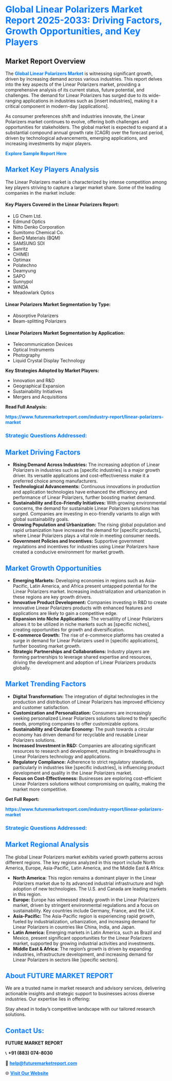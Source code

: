 <h1 style="color: #007BFF;">Global Linear Polarizers Market Report 2025-2033: Driving Factors, Growth Opportunities, and Key Players</h1>

<section id="overview">
<h2>Market Report Overview</h2>
<p>The <a href="https://www.futuremarketreport.com/industry-report/linear-polarizers-market" style="color: #007BFF; text-decoration: none;"><strong>Global Linear Polarizers Market</strong></a> is witnessing significant growth, driven by increasing demand across various industries. This report delves into the key aspects of the Linear Polarizers market, providing a comprehensive analysis of its current status, future potential, and challenges. The demand for Linear Polarizers has surged due to its wide-ranging applications in industries such as [insert industries], making it a critical component in modern-day [applications].</p>
<p>As consumer preferences shift and industries innovate, the Linear Polarizers market continues to evolve, offering both challenges and opportunities for stakeholders. The global market is expected to expand at a substantial compound annual growth rate (CAGR) over the forecast period, driven by technological advancements, emerging applications, and increasing investments by major players.</p>
</section>

<section id="overview">
<p><a href="https://www.futuremarketreport.com/request-sample/reportId=60044" style="color: #007BFF; text-decoration: none;"><strong>Explore Sample Report Here</strong></a></p>
</section>

<section id="key-players">
<h2 style="color: #007BFF;">Market Key Players Analysis</h2>
<p>The Linear Polarizers market is characterized by intense competition among key players striving to capture a larger market share. Some of the leading companies in the market include:</p>
<h4>Key Players Covered in the Linear Polarizers Report:</h4>
<ul><li>LG Chem Ltd.</li><li>Edmund Optics</li><li>Nitto Denko Corporation</li><li>Sumitomo Chemical Co.</li><li>BenQ Materials (BQM)</li><li>SAMSUNG SDI</li><li>Sanritz</li><li>CHIMEI</li><li>Optimax</li><li>Polatechno</li><li>Deamyung</li><li>SAPO</li><li>Sunnypol</li><li>WINDA</li><li>Meadowlark Optics</li></ul>
<h4>Linear Polarizers Market Segmentation by Type:</h4>
<ul><li>Absorptive Polarizers</li><li>Beam-splitting Polarizers</li></ul>

<h4>Linear Polarizers Market Segmentation by Application:</h4>
<ul><li>Telecommunication Devices</li><li>Optical Instruments</li><li>Photography</li><li>Liquid Crystal Display Technology</li></ul>
<p><strong>Key Strategies Adopted by Market Players:</strong></p>
<ul>
<li>Innovation and R&D</li>
<li>Geographical Expansion</li>
<li>Sustainability Initiatives</li>
<li>Mergers and Acquisitions</li>
</ul>
</section>

<section>
<p><strong>Read Full Analysis: </strong></p><a href="https://www.futuremarketreport.com/industry-report/linear-polarizers-market" style="color: #007BFF; text-decoration: none;"><strong>https://www.futuremarketreport.com/industry-report/linear-polarizers-market</strong></a>
<h3 style="color: #007BFF;">Strategic Questions Addressed:</h3>
</section>

<section id="driving-factors">
<h2 style="color: #007BFF;">Market Driving Factors</h2>
<ul>
<li><strong>Rising Demand Across Industries:</strong> The increasing adoption of Linear Polarizers in industries such as [specific industries] is a major growth driver. Its versatile applications and cost-effectiveness make it a preferred choice among manufacturers.</li>
<li><strong>Technological Advancements:</strong> Continuous innovations in production and application technologies have enhanced the efficiency and performance of Linear Polarizers, further boosting market demand.</li>
<li><strong>Sustainability and Eco-Friendly Initiatives:</strong> With growing environmental concerns, the demand for sustainable Linear Polarizers solutions has surged. Companies are investing in eco-friendly variants to align with global sustainability goals.</li>
<li><strong>Growing Population and Urbanization:</strong> The rising global population and rapid urbanization have increased the demand for [specific products], where Linear Polarizers plays a vital role in meeting consumer needs.</li>
<li><strong>Government Policies and Incentives:</strong> Supportive government regulations and incentives for industries using Linear Polarizers have created a conducive environment for market growth.</li>
</ul>
</section>

<section id="growth-opportunities">
<h2 style="color: #007BFF;">Market Growth Opportunities</h2>
<ul>
<li><strong>Emerging Markets:</strong> Developing economies in regions such as Asia-Pacific, Latin America, and Africa present untapped potential for the Linear Polarizers market. Increasing industrialization and urbanization in these regions are key growth drivers.</li>
<li><strong>Innovative Product Development:</strong> Companies investing in R&D to create innovative Linear Polarizers products with enhanced features and applications are likely to gain a competitive edge.</li>
<li><strong>Expansion into Niche Applications:</strong> The versatility of Linear Polarizers allows it to be utilized in niche markets such as [specific niches], creating opportunities for growth and diversification.</li>
<li><strong>E-commerce Growth:</strong> The rise of e-commerce platforms has created a surge in demand for Linear Polarizers used in [specific applications], further boosting market growth.</li>
<li><strong>Strategic Partnerships and Collaborations:</strong> Industry players are forming partnerships to leverage shared expertise and resources, driving the development and adoption of Linear Polarizers products globally.</li>
</ul>
</section>

<section id="trending-factors">
<h2 style="color: #007BFF;">Market Trending Factors</h2>
<ul>
<li><strong>Digital Transformation:</strong> The integration of digital technologies in the production and distribution of Linear Polarizers has improved efficiency and customer satisfaction.</li>
<li><strong>Customization and Personalization:</strong> Consumers are increasingly seeking personalized Linear Polarizers solutions tailored to their specific needs, prompting companies to offer customizable options.</li>
<li><strong>Sustainability and Circular Economy:</strong> The push towards a circular economy has driven demand for recyclable and reusable Linear Polarizers solutions.</li>
<li><strong>Increased Investment in R&D:</strong> Companies are allocating significant resources to research and development, resulting in breakthroughs in Linear Polarizers technology and applications.</li>
<li><strong>Regulatory Compliance:</strong> Adherence to strict regulatory standards, particularly in industries like [specific industries], is influencing product development and quality in the Linear Polarizers market.</li>
<li><strong>Focus on Cost-Effectiveness:</strong> Businesses are exploring cost-efficient Linear Polarizers solutions without compromising on quality, making the market more competitive.</li>
</ul>
</section>

<section>
<p><strong>Get Full Report: </strong></p><a href="https://www.futuremarketreport.com/industry-report/linear-polarizers-market" style="color: #007BFF; text-decoration: none;"><strong>https://www.futuremarketreport.com/industry-report/linear-polarizers-market</strong></a>
<h3 style="color: #007BFF;">Strategic Questions Addressed:</h3>
</section>


<section id="regional-analysis">
<h2 style="color: #007BFF;">Market Regional Analysis</h2>
<p>The global Linear Polarizers market exhibits varied growth patterns across different regions. The key regions analyzed in this report include North America, Europe, Asia-Pacific, Latin America, and the Middle East & Africa:</p>
<ul>
<li><strong>North America:</strong> This region remains a dominant player in the Linear Polarizers market due to its advanced industrial infrastructure and high adoption of new technologies. The U.S. and Canada are leading markets in this region.</li>
<li><strong>Europe:</strong> Europe has witnessed steady growth in the Linear Polarizers market, driven by stringent environmental regulations and a focus on sustainability. Key countries include Germany, France, and the U.K.</li>
<li><strong>Asia-Pacific:</strong> The Asia-Pacific region is experiencing rapid growth, fueled by industrialization, urbanization, and increasing demand for Linear Polarizers in countries like China, India, and Japan.</li>
<li><strong>Latin America:</strong> Emerging markets in Latin America, such as Brazil and Mexico, present significant opportunities for the Linear Polarizers market, supported by growing industrial activities and investments.</li>
<li><strong>Middle East & Africa:</strong> The region’s growth is driven by expanding industries, infrastructure development, and increasing demand for Linear Polarizers in sectors like [specific sectors].</li>
</ul>
</section>

<footer>
<h2 style="color: #007BFF;">About FUTURE MARKET REPORT</h2>
<p>We are a trusted name in market research and advisory services, delivering actionable insights and strategic support to businesses across diverse industries. Our expertise lies in offering:</p>

<p>Stay ahead in today’s competitive landscape with our tailored research solutions.</p>

<h2 style="color: #007BFF;">Contact Us:</h2>
<p><strong>FUTURE MARKET REPORT</strong></p>
<p>📞 <strong>+91 (883) 074-8030</strong></p>
<p>📧 <strong><a href="mailto:help@futuremarketreport.com" style="color: #007BFF;">help@futuremarketreport.com</a></strong></p>
<p>🌐 <strong><a href="https://www.futuremarketreport.com/" style="color: #007BFF;">Visit Our Website</a></strong></p>
</footer>